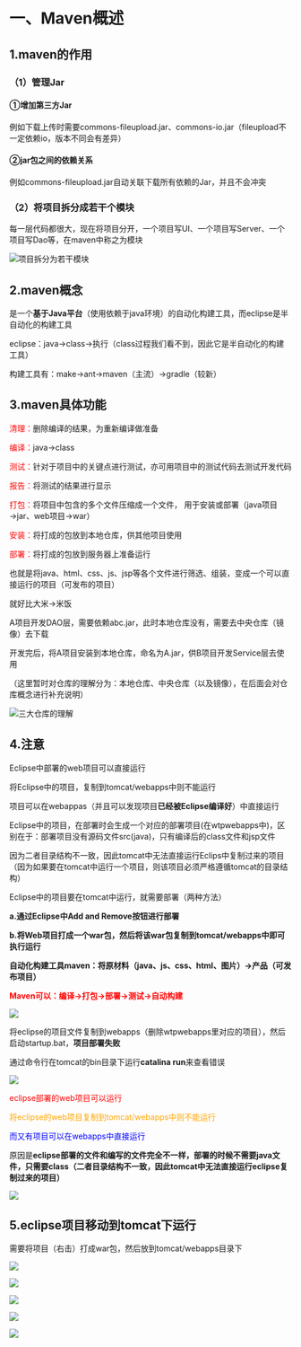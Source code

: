 # 一、Maven概述

## 1.maven的作用

### （1）管理Jar

#### ①增加第三方Jar

例如下载上传时需要commons-fileupload.jar、commons-io.jar（fileupload不一定依赖io，版本不同会有差异）

#### ②jar包之间的依赖关系 

例如commons-fileupload.jar自动关联下载所有依赖的Jar，并且不会冲突

### （2）将项目拆分成若干个模块

每一层代码都很大，现在将项目分开，一个项目写UI、一个项目写Server、一个项目写Dao等，在maven中称之为模块

![项目拆分为若干模块](../images/项目拆分为若干模块.png)

## 2.maven概念

是一个**基于Java平台**（使用依赖于java环境）的自动化构建工具，而eclipse是半自动化的构建工具

eclipse：java→class→执行（class过程我们看不到，因此它是半自动化的构建工具）

构建工具有：make→ant→maven（主流）→gradle（较新）

## 3.maven具体功能

<span style="color:red">清理：</span>删除编译的结果，为重新编译做准备

<span style="color:red">编译：</span>java→class

<span style="color:red">测试：</span>针对于项目中的关键点进行测试，亦可用项目中的测试代码去测试开发代码

<span style="color:red">报告：</span>将测试的结果进行显示

<span style="color:red">打包：</span>将项目中包含的多个文件压缩成一个文件， 用于安装或部署（java项目→jar、web项目→war）

<span style="color:red">安装：</span>将打成的包放到本地仓库，供其他项目使用

<span style="color:red">部署：</span>将打成的包放到服务器上准备运行

也就是将java、html、css、js、jsp等各个文件进行筛选、组装，变成一个可以直接运行的项目（可发布的项目）

就好比大米→米饭

A项目开发DAO层，需要依赖abc.jar，此时本地仓库没有，需要去中央仓库（镜像）去下载

开发完后，将A项目安装到本地仓库，命名为A.jar，供B项目开发Service层去使用

（这里暂时对仓库的理解分为：本地仓库、中央仓库（以及镜像），在后面会对仓库概念进行补充说明）

![三大仓库的理解](../images/三大仓库的理解.png)

## 4.注意

Eclipse中部署的web项目可以直接运行

将Eclipse中的项目，复制到tomcat/webapps中则不能运行

项目可以在webappas（并且可以发现项目**已经被Eclipse编译好**）中直接运行	

Eclipse中的项目，在部署时会生成一个对应的部署项目(在wtpwebapps中)，区别在于：部署项目没有源码文件src(java)，只有编译后的class文件和jsp文件

因为二者目录结构不一致，因此tomcat中无法直接运行Eclips中复制过来的项目 （因为如果要在tomcat中运行一个项目，则该项目必须严格遵循tomcat的目录结构）

Eclipse中的项目要在tomcat中运行，就需要部署（两种方法）

**a.通过Eclipse中Add and Remove按钮进行部署**

**b.将Web项目打成一个war包，然后将该war包复制到tomcat/webapps中即可执行运行**

**自动化构建工具maven：将原材料（java、js、css、html、图片）→产品（可发布项目）**

<span style="color:red">**Maven可以：编译→打包→部署→测试→自动构建**</span>

![](../images/eclipse和tomcat项目区别.png)

将eclipse的项目文件复制到webapps（删除wtpwebapps里对应的项目），然后启动startup.bat，**项目部署失败**

通过命令行在tomcat的bin目录下运行**catalina run**来查看错误

![](../images/出错.png)

<span style="color:red">eclipse部署的web项目可以运行</span>

<span style="color:orange">将eclipse的web项目复制到tomcat/webapps中则不能运行</span>

<span style="color:blue">而又有项目可以在webapps中直接运行</span>

原因是**eclipse部署的文件和编写的文件完全不一样，部署的时候不需要java文件，只需要class（二者目录结构不一致，因此tomcat中无法直接运行eclipse复制过来的项目）**

![](../images/编写和部署文件对比.png)

## 5.eclipse项目移动到tomcat下运行

需要将项目（右击）打成war包，然后放到tomcat/webapps目录下

![](../images/导出war1.png)



![](../images/导出war2.png)



![](../images/将war放入webapps.png)



![](../images/启动Tomcat.png)



![](../images/运行war.png)
